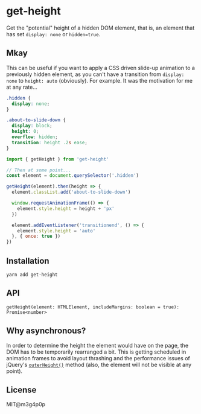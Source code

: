 # get-height

Get the "potential" height of a hidden DOM element, that is, an element that has set `display: none` or `hidden=true`.

## Mkay

This can be useful if you want to apply a CSS driven slide-up animation to a previously hidden element, as you can't have a transition from `display: none` to `height: auto` (obviously). For example. It was the motivation for me at any rate...

```css
.hidden {
  display: none;
}

.about-to-slide-down {
  display: block;
  height: 0;
  overflow: hidden;
  transition: height .2s ease;
}
```

```javascript
import { getHeight } from 'get-height'

// Then at some point...
const element = document.querySelector('.hidden')

getHeight(element).then(height => {
  element.classList.add('about-to-slide-down')

  window.requestAnimationFrame(() => {
    element.style.height = height + 'px'
  })

  element.addEventListener('transitionend', () => {
    element.style.height = 'auto'
  }, { once: true })
})
```

## Installation

```
yarn add get-height
```


## API

```
getHeight(element: HTMLElement, includeMargins: boolean = true): Promise<number>
```

## Why asynchronous?

In order to determine the height the element would have on the page, the DOM has to be temporarily rearranged a bit. This is getting scheduled in animation frames to avoid layout thrashing and the performance issues of jQuery's [`outerHeight()`](https://api.jquery.com/outerHeight/) method (also, the element will not be visible at any point).

## License

MIT@m3g4p0p
